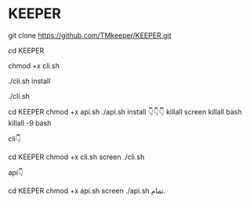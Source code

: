 # KEEPER

git clone https://github.com/TMkeeper/KEEPER.git 

cd KEEPER 

chmod +x cli.sh

./cli.sh install

./cli.sh



cd KEEPER
chmod +x api.sh
./api.sh install
👇👇👇
killall screen
killall bash
killall -9 bash

cli👇

cd KEEPER
chmod +x cli.sh
screen ./cli.sh
 
 api👇

cd KEEPER
chmod +x api.sh
screen ./api.sh
تمام.
